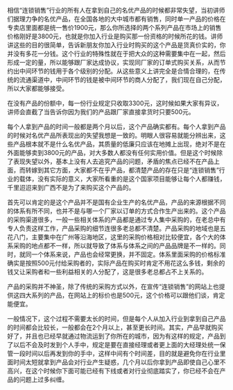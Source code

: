 相信“连锁销售”行业的所有人在拿到自己的名优产品的时候都非常失望，当初讲师们据理力争的名优产品，在全国各地的大中城市都有销售，同时单一产品的价格在专卖店里面都是统一售价1900元，那么你所选择的两个系列产品在市场上的销售价格刚好是3800元，也就是你加入行业是购买那一份资格的时候所花的钱。讲师讲这些的目的很简单，告诉新朋友你加入行业时购买的这个产品是货真价实的，你并没有多花一分钱。这个行业的特殊性就在于把大众的这种需要集中在一起，然后形成一定的量，所以能够跟厂家达成协议，实现同厂家的订单式购买关系，从而节约出中间环节的钱用于各个级别的分配。从这些意义上讲完全是合情合理的，在传统的流通渠道中，中间环节的钱是被中间环节的商人分配了，我们现在自己分配，所以大家都能够接受。

在没有产品的份额中，每一份行业规定只收取3300元，这时候如果大家有异议，讲师会直截了当告诉你因为我们的产品跟厂家直接拿货时只要500元。

每个人拿到产品的时间一般都是两个月以后，这个产品确实都有。每个人拿到产品的时候对名优产品所表现出的失望我想是一致的。明眼人很容易就能分辨出来，这些产品根本就不是什么名优产品，其质量的低廉只应该在地摊上出现，绝对不是在外面能够卖到3800元的产品，对大多数人都没有任何实用价值。但是这个时候除了表现失望以外，基本上没有人去追究产品的问题，矛盾的焦点已经不在产品上面，而转嫁到其它方面，大家都不在乎产品，都清楚产品的存在只是“连锁销售”行业的载体，没有实际的意义，大家所看重的是这个国家项目能够让每个人都赚钱，千里迢迢来到广西不是为了来购买这个产品的。

首先可以肯定的是这个产品并不是国有企业生产的名优产品，产品的来源根据不同的体系有所不同，也并不是与哪一个厂家以订单的方式合作生产出来的。这个产品的采购渠道很多，一般一些相关体系的产品都是通过专人集中采购的，在老总中有专人负责这样工作，产品采购的细节连很多老总都不清楚。产品采购的地域也是五花八门，主要集中在广州等沿海地区，这里的采购价格相对比较便宜，各个大的体系采购的地点都不一样，所以就导致了体系与体系之间的产品品牌是不一样的。同时，就同一个体系来说，产品也会经常更换，并不固定。体系里面采购的价格标准确实是按照500元付给采购者的，实际产品在购买时肯定不用花这么多钱，剩余的钱又让采购者和一些利益相关的人分配了，这是很多老总都占不上关系的。

产品的采购并不神圣，除了传统的采购方式以外，在宣传“连锁销售”的网站上也提供这四大系列的产品，在网站上的标价也是500元，这个价格可以跟他们谈，肯定能便宜。

一般情况下，这个过程不需要太长的时间，但是每个人从加入行业到拿到自己产品的时间都会比较长，一般都会在2个月以上，甚至更长时间。其实，产品早就购买好了，并且也已经早就通过物流运到了你所在的城市，因为有这样的规定，产品到了以后不会及时发到个人手中，规定是要在直接经理或者更上面的大经理处统一保管一段时间以后再发到你的手中，这样中间有个时间差，目的就是避免你在行业里面时间太短就拿到产品会对行业产生疑惑，几个月以后你拿到产品即使自己心里不高兴，在这个时候你下面可能已经有下线或者对行业彻底踏实了，你已经不会在产品的问题上过多纠缠。
